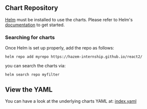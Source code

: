 
## Chart Repository

[Helm](https://helm.sh) must be installed to use the charts.
Please refer to Helm's [documentation](https://helm.sh/docs/) to get started.

### Searching for charts

Once Helm is set up properly, add the repo as follows:

    helm repo add myrepo https://hazem-internship.github.io/react2/

you can search the charts via:

    helm search repo myfilter

## View the YAML

You can have a look at the underlying charts YAML at: [index.yaml](index.yaml)
